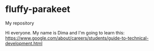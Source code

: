 # fluffy-parakeet
My repository

Hi everyone. My name is Dima and I'm going to learn this: 
https://www.google.com/about/careers/students/guide-to-technical-development.html

